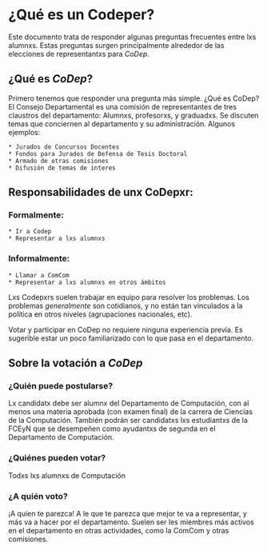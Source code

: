 # ¿Qué es un Codeper?

Este documento trata de responder algunas preguntas frecuentes entre lxs alumnxs. Estas preguntas surgen principalmente alrededor
de las elecciones de representantxs para *CoDep*.

## ¿Qué es *CoDep*?

Primero tenemos que responder una pregunta más simple. ¿Qué es CoDep? El Consejo Departamental es una comisión de
representantes de tres claustros del departamento: Alumnxs, profesorxs, y graduadxs.
Se discuten temas que conciernen al departamento y su administración. Algunos ejemplos:

    * Jurados de Concursos Docentes
    * Fondos para Jurados de Defensa de Tesis Doctoral
    * Armado de otras comisiones
    * Difusión de temas de interes

## Responsabilidades de unx CoDepxr:

### Formalmente:

    * Ir a Codep
    * Representar a lxs alumnxs

### Informalmente:

    * Llamar a ComCom
    * Representar a lxs alumnxs en otros ámbitos

Lxs Codepxrs suelen trabajar en equipo para resolver los problemas. Los problemas *generalmente* son cotidianos, y no están
tan vinculados a la política en otros niveles (agrupaciones nacionales, etc).

Votar y participar en CoDep no requiere ninguna experiencia previa. Es sugerible estar un poco familiarizado con lo que pasa en el departamento.

## Sobre la votación a *CoDep*

### ¿Quién puede postularse?

Lx candidatx debe ser alumnx del Departamento de Computación, con al menos una materia aprobada (con examen final) de
la carrera de Ciencias de la Computación. También podrán ser candidatxs lxs estudiantxs de la FCEyN que se desempeñen como
ayudantxs de segunda en el Departamento de Computación.

### ¿Quiénes pueden votar?

Todxs lxs alumnxs de Computación


### ¿A quién voto?

¡A quien te parezca! A le que te parezca que mejor te va a representar, y más va a hacer por el departamento. Suelen ser les miembres más activos en el departamento en otras actividades, como la ComCom y otras comisiones.
